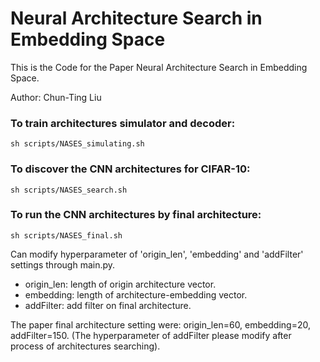 # Neural Architecture Search in Embedding Space
This is the Code for the Paper Neural Architecture Search in Embedding Space.

Author: Chun-Ting Liu

### To train architectures simulator and decoder:

    sh scripts/NASES_simulating.sh
    
### To discover the CNN architectures for CIFAR-10:

    sh scripts/NASES_search.sh

### To run the CNN architectures by final architecture:

    sh scripts/NASES_final.sh
    
Can modify hyperparameter of 'origin_len', 'embedding' and 'addFilter' settings through main.py. 

* origin_len: length of origin architecture vector.
* embedding: length of architecture-embedding vector. 
* addFilter: add filter on final architecture.

The paper final architecture  setting were: origin_len=60, embedding=20, addFilter=150. (The hyperparameter of addFilter please modify after process of architectures searching).

